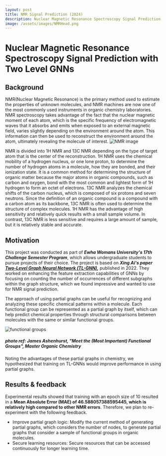 ```yaml
---
layout: post
title: NMR Signal Prediction (2024)
description: Nuclear Magnetic Resonance Spectroscopy Signal Prediction with Two Level GNNs 
image: /assets/images/NMRHead.png
---
```



Nuclear Magnetic Resonance Spectroscopy Signal Prediction with Two Level GNNs 
============

Background
------------
 NMR(Nuclear Magnetic Resonance) is the primary method used to estimate the properties of unknown molecules, and NMR machines are now one of the most commonly used instruments in organic chemistry laboratories. NMR spectroscopy takes advantage of the fact that the nuclear magnetic moment of each atom, which is the specific frequency of electromagnetic waves that it absorbs and emits when exposed to an external magnetic field, varies slightly depending on the environment around the atom. This information can then be used to reconstruct the environment around the atom, ultimately revealing the molecule of interest. 
![NMR image](https://soysilver.github.io/soysilvery/assets/images/NMR.png "NMR image of bipheny")

 NMR is divided into 1H NMR and 13C NMR depending on the type of target atom that is the center of the reconstruction. 1H NMR uses the chemical mobility of a hydrogen nucleus, or one lone proton, to determine the number of hydrogen atoms in a molecule, how they are bonded, and their ionization state. It is a common method for determining the structure of organic matter because the major atoms in organic compounds, such as carbon and oxygen, bond with the most common and lightest form of 1H hydrogen to form an octet of electrons. 13C NMR analyzes the chemical shifts of the carbon nucleus, which is composed of six protons and seven neutrons. Since the definition of an organic compound is a compound with a carbon atom as its backbone, 13C NMR is often used to determine the structure of complex molecules. 1H NMR has the advantage of high sensitivity and relatively quick results with a small sample volume. In contrast, 13C NMR is less sensitive and requires a large amount of sample, but it is relatively stable and accurate.

Motivation
------------
This project was conducted as part of ***Ewha Womans University's 17th Challenge Semester Program***, which allows undergraduate students to pursue projects of their choice. The project is based on ***Xing Ai's paper [Two-Level Graph Neural Network (TL-GNN)](https://ieeexplore.ieee.org/stamp/stamp.jsp?arnumber=9714153),*** published in 2022.  They worked on enhancing the feature extraction capabilities of GNNs by focusing on counting the number of occurrences of different subgraphs within the graph structure, which we found impressive and wanted to use for NMR signal prediction. 

The approach of using partial graphs can be useful for recognizing and analyzing these specific chemical patterns within a molecule. Each functional group can be represented as a partial graph by itself, which can help predict chemical properties through structural comparisons between molecules with the same or similar functional groups.

![functional groups](https://soysilver.github.io/soysilvery/assets/images/funcGroup.gif "functional groups")
##### photo ref: James Ashenhurst, "Meet the (Most Important) Functional Groups", Master Organic Chemistry

Noting the advantages of these partial graphs in chemistry, we hypothesized that training on TL-GNNs would improve performance in using partial graphs.


Results  & feedback
------------
Experimental results showed that training with an epoch size of 10 resulted in a **Mean Absolute Error (MAE) of 46.588057388595445, which is relatively high compared to other NMR errors**. Therefore, we plan to re-experiment with the following feedback. 
  * Improve partial graph logic: Modify the current method of generating partial graphs, which considers the number of nodes, to generate partial graphs that consider a sample of functional groups in organic molecules.
  * Secure learning resources: Secure resources that can be accessed continuously for longer learning time.